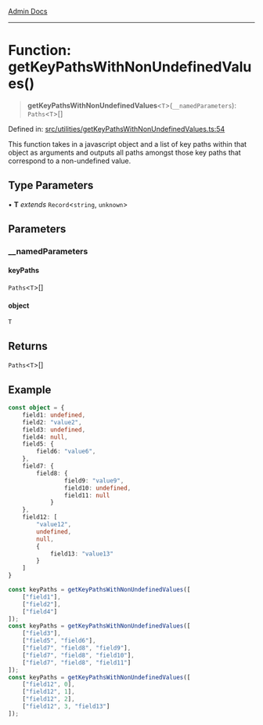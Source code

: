 [Admin Docs](/)

***

# Function: getKeyPathsWithNonUndefinedValues()

> **getKeyPathsWithNonUndefinedValues**\<`T`\>(`__namedParameters`): `Paths`\<`T`\>[]

Defined in: [src/utilities/getKeyPathsWithNonUndefinedValues.ts:54](https://github.com/NishantSinghhhhh/talawa-api/blob/69de67039e23da5433da6bf054785223c86c0ed1/src/utilities/getKeyPathsWithNonUndefinedValues.ts#L54)

This function takes in a javascript object and a list of key paths within that object as arguments and outputs all paths amongst those key paths that correspond to a non-undefined value.

## Type Parameters

• **T** *extends* `Record`\<`string`, `unknown`\>

## Parameters

### \_\_namedParameters

#### keyPaths

`Paths`\<`T`\>[]

#### object

`T`

## Returns

`Paths`\<`T`\>[]

## Example

```ts
const object = {
	field1: undefined,
	field2: "value2",
	field3: undefined,
	field4: null,
	field5: {
		field6: "value6",
	},
	field7: {
		field8: {
				field9: "value9",
				field10: undefined,
				field11: null
			}
	},
	field12: [
		"value12",
		undefined,
		null,
		{
			field13: "value13"
		}
	]
}

const keyPaths = getKeyPathsWithNonUndefinedValues([
	["field1"],
	["field2"],
	["field4"]
]);
const keyPaths = getKeyPathsWithNonUndefinedValues([
	["field3"],
	["field5", "field6"],
	["field7", "field8", "field9"],
	["field7", "field8", "field10"],
	["field7", "field8", "field11"]
]);
const keyPaths = getKeyPathsWithNonUndefinedValues([
	["field12", 0],
	["field12", 1],
	["field12", 2],
	["field12", 3, "field13"]
]);
```
